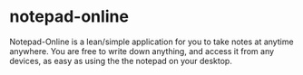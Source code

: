 # notepad-online

Notepad-Online is a lean/simple application for you to take notes at anytime anywhere.
You are free to write down anything, and access it from any devices, as easy as using the the notepad on your desktop.
